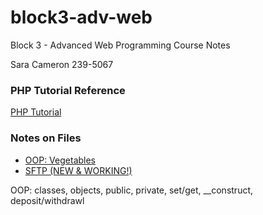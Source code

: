 # block3-adv-web

Block 3 - Advanced Web Programming Course Notes

Sara Cameron 239-5067

### PHP Tutorial Reference

[PHP Tutorial](https://www.phptutorial.net/)

### Notes on Files

- [OOP: Vegetables](https://sara67.web582.com/block3-adv-web/exercises/vegetables.php)
- [SFTP (NEW & WORKING!)](https://marketplace.visualstudio.com/items?itemName=Natizyskunk.sftp)

OOP: classes, objects, public, private, set/get, __construct, deposit/withdrawl